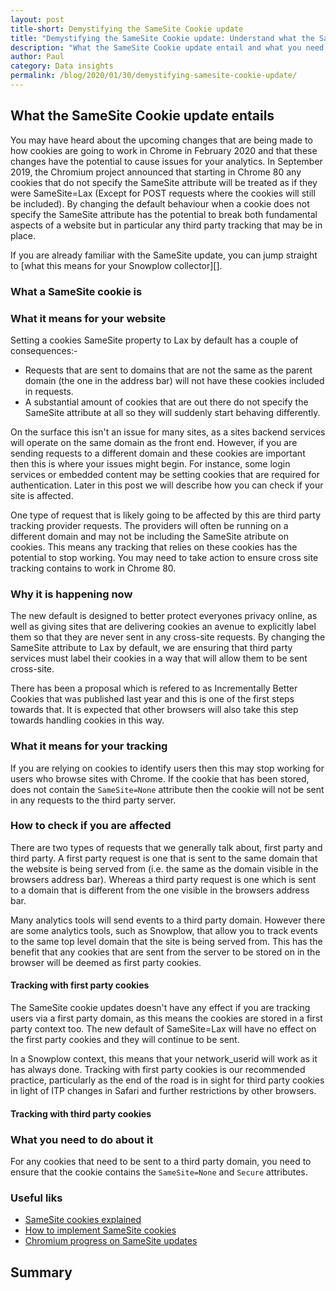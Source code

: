 ```yaml
---
layout: post
title-short: Demystifying the SameSite Cookie update
title: "Demystifying the SameSite Cookie update: Understand what the SameSite cookie update means and how it will affect you"
description: "What the SameSite Cookie update entail and what you need to do about it"
author: Paul
category: Data insights
permalink: /blog/2020/01/30/demystifying-samesite-cookie-update/
---
```


## What the SameSite Cookie update entails

You may have heard about the upcoming changes that are being made to how cookies are going to work in Chrome in February 2020 and that these changes have the potential to cause issues for your analytics. In September 2019, the Chromium project announced that starting in Chrome 80 any cookies that do not specify the SameSite attribute will be treated as if they were SameSite=Lax (Except for POST requests where the cookies will still be included). By changing the default behaviour when a cookie does not specify the SameSite attribute has the potential to break both fundamental aspects of a website but in particular any third party tracking that may be in place.

If you are already familiar with the SameSite update, you can jump straight to [what this means for your Snowplow collector][].

### What a SameSite cookie is



### What it means for your website

Setting a cookies SameSite property to Lax by default has a couple of consequences:-

- Requests that are sent to domains that are not the same as the parent domain (the one in the address bar) will not have these cookies included in requests.
- A substantial amount of cookies that are out there do not specify the SameSite attribute at all so they will suddenly start behaving differently.

On the surface this isn't an issue for many sites, as a sites backend services will operate on the same domain as the front end. However, if you are sending requests to a different domain and these cookies are important then this is where your issues might begin. For instance, some login services or embedded content may be setting cookies that are required for authentication. Later in this post we will describe how you can check if your site is affected.

One type of request that is likely going to be affected by this are third party tracking provider requests. The providers will often be running on a different domain and may not be including the SameSite atribute on cookies. This means any tracking that relies on these cookies has the potential to stop working. You may need to take action to ensure cross site tracking contains to work in Chrome 80.

### Why it is happening now

The new default is designed to better protect everyones privacy online, as well as giving sites that are delivering cookies an avenue to explicitly label them so that they are never sent in any cross-site requests. By changing the SameSite attribute to Lax by default, we are ensuring that third party services must label their cookies in a way that will allow them to be sent cross-site.

There has been a proposal which is refered to as Incrementally Better Cookies that was published last year and this is one of the first steps towards that. It is expected that other browsers will also take this step towards handling cookies in this way.

### What it means for your tracking

If you are relying on cookies to identify users then this may stop working for users who browse sites with Chrome. If the cookie that has been stored, does not contain the `SameSite=None` attribute then the cookie will not be sent in any requests to the third party server.

### How to check if you are affected

There are two types of requests that we generally talk about, first party and third party. A first party request is one that is sent to the same domain that the website is being served from (i.e. the same as the domain visible in the browsers address bar). Whereas a third party request is one which is sent to a domain that is different from the one visible in the browsers address bar.

Many analytics tools will send events to a third party domain. However there are some analytics tools, such as Snowplow, that allow you to track events to the same top level domain that the site is being served from. This has the benefit that any cookies that are sent from the server to be stored on in the browser will be deemed as first party cookies.

#### Tracking with first party cookies

The SameSite cookie updates doesn't have any effect if you are tracking users via a first party domain, as this means the cookies are stored in a first party context too. The new default of SameSite=Lax will have no effect on the first party cookies and they will continue to be sent. 

In a Snowplow context, this means that your network_userid will work as it has always done. Tracking with first party cookies is our recommended practice, particularly as the end of the road is in sight for third party cookies in light of ITP changes in Safari and further restrictions by other browsers.

#### Tracking with third party cookies



### What you need to do about it

For any cookies that need to be sent to a third party domain, you need to ensure that the cookie contains the `SameSite=None` and `Secure` attributes.

### Useful liks

- [SameSite cookies explained](https://web.dev/samesite-cookies-explained/)
- [How to implement SameSite cookies](https://web.dev/samesite-cookie-recipes/)
- [Chromium progress on SameSite updates](https://www.chromium.org/updates/same-site)

## Summary
